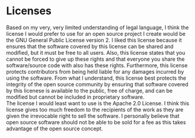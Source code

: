 # Licenses
Based on my very, very limited understanding of legal language, I think the license I would prefer to use for an open 
source project I create would be the GNU General Public License version 2. I liked this license because it ensures that the
software covered by this license can be shared and modified, but it must be free to all users. Also, this license 
states that you cannot be forced to give up these rights and that everyone you share the software/source code with also has 
these rights. Furthermore, this license protects contributors from being held liable for any damages incurred by using the 
software. From what I understand, this license best protects the integrity of the open source community by ensuring that software
covered by this licenese is available to the public, free of charge, and can be modified but cannot be included in proprietary 
software.  
The license I would least want to use is the Apache 2.0 License. I think this license gives too much freedom to the recipients of
the work as they are given the irrevocable right to sell the software. I personally believe that open source software should not 
be able to be sold for a fee as this takes advantage of the open source concept.
